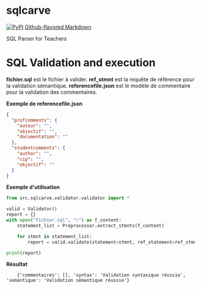 # sqlcarve
[![PyPI](https://img.shields.io/pypi/v/sqlcarve)](https://pypi.python.org/pypi/sqlvalidator/)
[Github-flavored Markdown](https://guides.github.com/features/mastering-markdown/)

SQL Parser for Teachers


# SQL Validation and execution

__fichier.sql__ est le fichier à valider.
__ref_stmnt__ est la requête de référence pour la validation sémantique.
__referencefile.json__ est le modèle de commentaire pour la validation des commentaires.
    

__Exemple de referencefile.json__
```json
{
  "profcomments": {
    "auteur": "",
    "objectif": "",
    "documentation": ""
  },
  "studentcomments": {
    "author": "",
    "cip": "",
    "objectif": ""
  }
}
```


__Exemple d'utilisation__
```python
from src.sqlcarve.validator.validator import *

valid = Validator()
report = {}
with open("fichier.sql", "r") as f_content:
    statement_list = Preprocessor.extract_stmnts(f_content)

    for stmnt in statement_list:
        report = valid.validate(statement=stmnt, ref_statement=ref_stmnt, ref_comments="referencefile.json", type="all")

print(report)
```

__Résultat__

```
    {'commentaires': [], 'syntax': 'Validation syntaxique réussie', 'semantique': 'Validation sémantique réussie'}
```